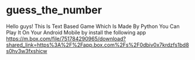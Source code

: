 # guess_the_number
Hello guys! This Is Text Based Game Which Is Made By Python You Can Play It On Your Android Mobile by install the following app https://m.box.com/file/751784290965/download?shared_link=https%3A%2F%2Fapp.box.com%2Fs%2F0dbiv0x7krdzfs1bd8s0hv3w3fxshicw 
